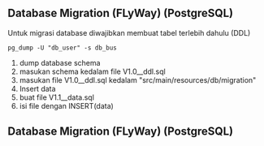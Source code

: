 ## Database Migration (FLyWay) (PostgreSQL)

Untuk migrasi database diwajibkan membuat tabel terlebih dahulu (DDL)
	
`pg_dump -U "db_user" -s db_bus`
	
1. dump database schema
2. masukan schema kedalam file V1.0__ddl.sql
3. masukan file V1.0__ddl.sql kedalam "src/main/resources/db/migration"
4. Insert data
5. buat file V1.1__data.sql
6. isi file dengan INSERT(data)<br>


## Database Migration (FLyWay) (PostgreSQL)
